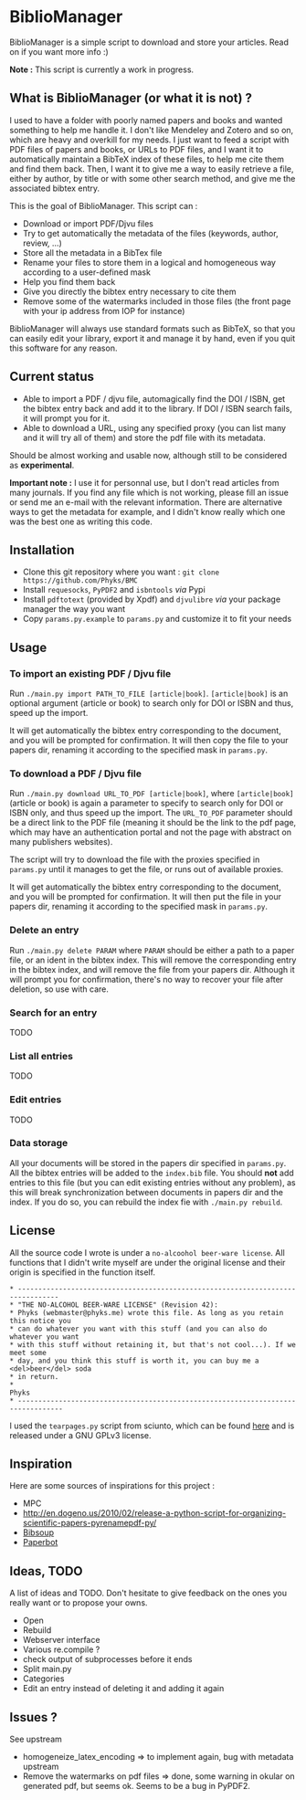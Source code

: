 BiblioManager
=============

BiblioManager is a simple script to download and store your articles. Read on if you want more info :)

**Note :** This script is currently a work in progress.

## What is BiblioManager (or what it is **not**) ?

I used to have a folder with poorly named papers and books and wanted something to help me handle it. I don't like Mendeley and Zotero and so on, which are heavy and overkill for my needs. I just want to feed a script with PDF files of papers and books, or URLs to PDF files, and I want it to automatically maintain a BibTeX index of these files, to help me cite them and find them back. Then, I want it to give me a way to easily retrieve a file, either by author, by title or with some other search method, and give me the associated bibtex entry.

This is the goal of BiblioManager. This script can :
* Download or import PDF/Djvu files
* Try to get automatically the metadata of the files (keywords, author, review, …)
* Store all the metadata in a BibTex file
* Rename your files to store them in a logical and homogeneous way according to a user-defined mask
* Help you find them back
* Give you directly the bibtex entry necessary to cite them
* Remove some of the watermarks included in those files (the front page with your ip address from IOP for instance)

BiblioManager will always use standard formats such as BibTeX, so that you can easily edit your library, export it and manage it by hand, even if you quit this software for any reason.


## Current status

* Able to import a PDF / djvu file, automagically find the DOI / ISBN, get the bibtex entry back and add it to the library. If DOI / ISBN search fails, it will prompt you for it.
* Able to download a URL, using any specified proxy (you can list many and it will try all of them) and store the pdf file with its metadata.

Should be almost working and usable now, although still to be considered as **experimental**.

**Important note :** I use it for personnal use, but I don't read articles from many journals. If you find any file which is not working, please fill an issue or send me an e-mail with the relevant information. There are alternative ways to get the metadata for example, and I didn't know really which one was the best one as writing this code.


## Installation

* Clone this git repository where you want : `git clone https://github.com/Phyks/BMC`
* Install `requesocks`, `PyPDF2` and `isbntools` _via_ Pypi
* Install `pdftotext` (provided by Xpdf) and `djvulibre` _via_ your package manager the way you want
* Copy `params.py.example` to `params.py` and customize it to fit your needs

## Usage

### To import an existing PDF / Djvu file

Run `./main.py import PATH_TO_FILE [article|book]`. `[article|book]` is an optional argument (article or book) to search only for DOI or ISBN and thus, speed up the import.

It will get automatically the bibtex entry corresponding to the document, and you will be prompted for confirmation. It will then copy the file to your papers dir, renaming it according to the specified mask in `params.py`.

### To download a PDF / Djvu file

Run `./main.py download URL_TO_PDF [article|book]`, where `[article|book]` (article or book) is again a parameter to specify to search only for DOI or ISBN only, and thus speed up the import. The `URL_TO_PDF` parameter should be a direct link to the PDF file (meaning it should be the link to the pdf page, which may have an authentication portal and not the page with abstract on many publishers websites).

The script will try to download the file with the proxies specified in `params.py` until it manages to get the file, or runs out of available proxies.

It will get automatically the bibtex entry corresponding to the document, and you will be prompted for confirmation. It will then put the file in your papers dir, renaming it according to the specified mask in `params.py`.

### Delete an entry

Run `./main.py delete PARAM` where `PARAM` should be either a path to a paper file, or an ident in the bibtex index. This will remove the corresponding entry in the bibtex index, and will remove the file from your papers dir. Although it will prompt you for confirmation, there's no way to recover your file after deletion, so use with care.

### Search for an entry

TODO

### List all entries

TODO


### Edit entries

TODO

### Data storage

All your documents will be stored in the papers dir specified in `params.py`. All the bibtex entries will be added to the `index.bib` file. You should **not** add entries to this file (but you can edit existing entries without any problem), as this will break synchronization between documents in papers dir and the index. If you do so, you can rebuild the index fie with `./main.py rebuild`.

## License

All the source code I wrote is under a `no-alcoohol beer-ware license`. All functions that I didn't write myself are under the original license and their origin is specified in the function itself.
```
* --------------------------------------------------------------------------------
* "THE NO-ALCOHOL BEER-WARE LICENSE" (Revision 42):
* Phyks (webmaster@phyks.me) wrote this file. As long as you retain this notice you
* can do whatever you want with this stuff (and you can also do whatever you want
* with this stuff without retaining it, but that's not cool...). If we meet some 
* day, and you think this stuff is worth it, you can buy me a <del>beer</del> soda 
* in return.
*																		Phyks
* ---------------------------------------------------------------------------------
```

I used the `tearpages.py` script from sciunto, which can be found [here](https://github.com/sciunto/tear-pages) and is released under a GNU GPLv3 license.

## Inspiration

Here are some sources of inspirations for this project :

* MPC
* http://en.dogeno.us/2010/02/release-a-python-script-for-organizing-scientific-papers-pyrenamepdf-py/
* [Bibsoup](http://openbiblio.net/2012/02/09/bibsoup-beta-released/)
* [Paperbot](https://github.com/kanzure/paperbot)

## Ideas, TODO

A list of ideas and TODO. Don't hesitate to give feedback on the ones you really want or to propose your owns.

* Open
* Rebuild
* Webserver interface
* Various re.compile ?
* check output of subprocesses before it ends
* Split main.py
* Categories
* Edit an entry instead of deleting it and adding it again

## Issues ?

See upstream

* homogeneize\_latex\_encoding => to implement again, bug with metadata upstream
* Remove the watermarks on pdf files => done, some warning in okular on generated pdf, but seems ok. Seems to be a bug in PyPDF2.
